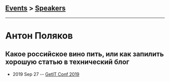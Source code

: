## [Events](../README.md) > [Speakers](../speakers.md)
---

# Антон Поляков

## Какое российское вино пить, или как запилить хорошую статью в технический блог
- 2019 Sep 27 -- [GetIT Conf 2019](https://www.youtube.com/watch?v=mCTT85KKvxw)    
